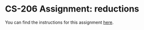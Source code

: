 # CS-206 Assignment: reductions

You can find the instructions for this assignment
[here](https://lampepfl-courses.github.io/moocs/parprog1/reductions/reductions.html).
